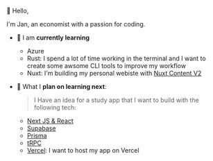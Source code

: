:wave: Hello,

I'm Jan, an economist with a passion for coding.

- 📖 I am __currently learning__
  - Azure
  - Rust: I spend a lot of time working in the terminal and I want to create some awsome CLI tools to improve my workflow 
  - Nuxt: I'm building my personal webiste with [Nuxt Content V2](https://content.nuxtjs.org/blog/announcing-v2)
    
- 🌱 What I __plan on learning next__: 
  > I Have an idea for a study app that I want to build with the following tech:
  -   [Next JS & React](https://v3.nuxtjs.org/)
  -   [Supabase](https://supabase.com/)
  -   [Prisma](https://www.prisma.io/)
  -   [tRPC](https://trpc.io/)
  -   [Vercel](https://vercel.com/docs): I want to host my app on Vercel
 
<!---
JDN89/JDN89 is a ✨ special ✨ repository because its `README.md` (this file) appears on your GitHub profile.
You can click the Preview link to take a look at your changes.
--->
